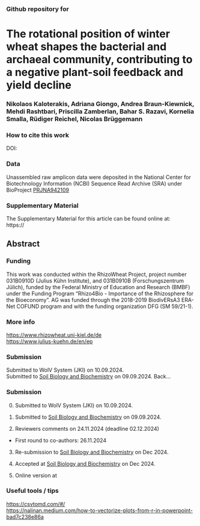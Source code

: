 ### Github repository for
# The rotational position of winter wheat shapes the bacterial and archaeal community, contributing to a negative plant-soil feedback and yield decline
### Nikolaos Kaloterakis, Adriana Giongo, Andrea Braun-Kiewnick, Mehdi Rashtbari, Priscilla Zamberlan, Bahar S. Razavi, Kornelia Smalla, Rüdiger Reichel, Nicolas Brüggemann

### How to cite this work
DOI: 

### Data
Unassembled raw amplicon data were deposited in the National Center for Biotechnology Information (NCBI) Sequence Read Archive (SRA) under BioProject 
[PRJNA942109](https://www.ncbi.nlm.nih.gov/bioproject/PRJNA942109/)

### Supplementary Material
The Supplementary Material for this article can be found online at: \
https://

## Abstract

### Funding
This work was conducted within the RhizoWheat Project, project number 031B0910D (Julius Kühn Institute), and 031B0910B (Forschungszentrum Jülich), funded by the Federal Ministry of Education and Research (BMBF) under the Funding Program “Rhizo4Bio - Importance of the Rhizosphere for the Bioeconomy”. AG was funded through the 2018-2019 BiodivERsA3 ERA-Net COFUND program and with the funding organization DFG (SM 59/21-1).

### More info
https://www.rhizowheat.uni-kiel.de/de \
https://www.julius-kuehn.de/en/ep

### Submission
Submitted to WolV System (JKI) on 10.09.2024.\
Submitted to [Soil Biology and Biochemistry](https://www.sciencedirect.com/journal/soil-biology-and-biochemistry) on 09.09.2024. 
Back...

### Submission
0) Submitted to WolV System (JKI) on 10.09.2024.
1) Submitted to [Soil Biology and Biochemistry](https://www.sciencedirect.com/journal/soil-biology-and-biochemistry) on 09.09.2024. 

2) Reviewers comments on 24.11.2024 (deadline 02.12.2024)
- First round to co-authors: 26.11.2024

3) Re-submission to [Soil Biology and Biochemistry](https://www.sciencedirect.com/journal/soil-biology-and-biochemistry) on Dec 2024. 

4) Accepted at [Soil Biology and Biochemistry](https://www.sciencedirect.com/journal/soil-biology-and-biochemistry) on Dec 2024.

5) Online version at




### Useful tools / tips
https://csvtomd.com/#/ \
https://nalinan.medium.com/how-to-vectorize-plots-from-r-in-powerpoint-bad7c238e86a
